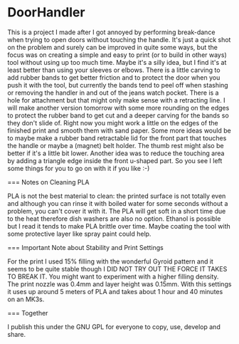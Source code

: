 # DoorHandler

This is a project I made after I got annoyed by performing break-dance when trying to open doors without touching the handle. It's just a quick shot on the problem and surely can be improved in quite some ways, but the focus was on creating a simple and easy to print (or to build in other ways) tool without using up too much time. Maybe it's a silly idea, but I find it's at least better than using your sleeves or elbows. There is a little carving to add rubber bands to get better friction and to protect the door when you push it with the tool, but currently the bands tend to peel off when stashing or removing the handler in and out of the jeans watch pocket. There is a hole for attachment but that might only make sense with a retracting line. I will make another version tomorrow with some more rounding on the edges to protect the rubber band to get cut and a deeper carving for the bands so they don't slide of. Right now you might work a little on the edges of the finished print and smooth them with sand paper. Some more ideas would be to maybe make a rubber band retractable lid for the front part that touches the handle or maybe a (magnet) belt holder. The thumb rest might also be better if it's a little bit lower. Another idea was to reduce the touching area by adding a triangle edge inside the front u-shaped part. So you see I left some things for you to go on with it if you like :-)

=== Notes on Cleaning PLA

PLA is not the best material to clean: the printed surface is not totally even and although you can rinse it with boiled water for some seconds without a problem, you can't cover it with it. The PLA will get soft in a short time due to the heat therefore dish washers are also no option. Ethanol is possible but I read it tends to make PLA brittle over time. Maybe coating the tool with some protective layer like spray paint could help.

=== Important Note about Stability and Print Settings

For the print I used 15% filling with the wonderful Gyroid pattern and it seems to be quite stable though I DID NOT TRY OUT THE FORCE IT TAKES TO BREAK IT. You might want to experiment with a higher filling density. The print nozzle was 0.4mm and layer height was 0.15mm. With this settings it uses up around 5 meters of PLA and takes about 1 hour and 40 minutes on an MK3s.

=== Together

I publish this under the GNU GPL for everyone to copy, use, develop and share.

